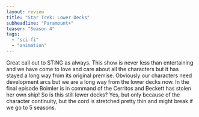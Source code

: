 ```yaml
---
layout: review
title: "Star Trek: Lower Decks"
subheadline: "Paramount+"
teaser: "Season 4"
tags:
  - "sci-fi"
  - "animation"
---
```


Great call out to ST:NG as always. This show is never less than entertaining and we have come to love and 
care about all the characters but it has stayed a long way from its original premise. Obviously our
characters need development arcs but we are a long way from the lower decks now. In the final episode Boimler 
is in command of the Cerritos and Beckett has stolen her own ship! So is this still lower decks? 
Yes, but only because of the character continuity, but the cord is stretched pretty thin and might break 
if we go to 5 seasons.